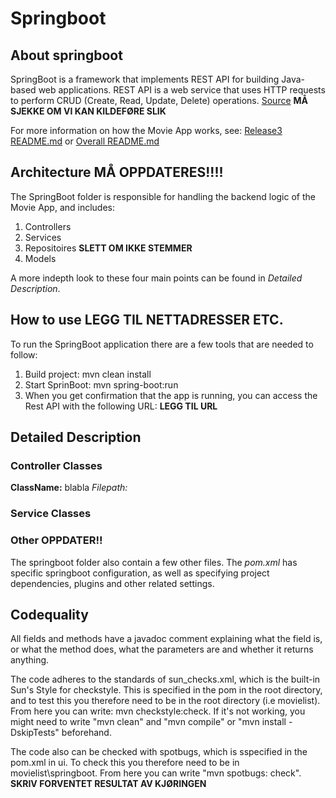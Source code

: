 # Springboot
## About springboot

SpringBoot is a framework that implements REST API for building Java-based web applications. REST API is a web service that uses HTTP requests to perform CRUD (Create, Read, Update, Delete) operations. 
[Source](https://folk.ntnu.no/olso/wu/rest/rest.html)
**MÅ SJEKKE OM VI KAN KILDEFØRE SLIK**

For more information on how the Movie App works, see: [Release3 README.md](https://gitlab.stud.idi.ntnu.no/it1901/groups-2023/gr2336/gr2336/-/blob/fc9c16f967deb79b1ca3a573d488ae8833a76ded/docs/release3/README.md) or [Overall README.md](https://gitlab.stud.idi.ntnu.no/it1901/groups-2023/gr2336/gr2336/-/blob/35ca9ff71abb5b937204ef06ec9f3f67d3bceb0e/README.md)

## Architecture MÅ OPPDATERES!!!!
The SpringBoot folder is responsible for handling the backend logic of the Movie App, and includes:
1. Controllers
2. Services
3. Repositoires **SLETT OM IKKE STEMMER**
4. Models

A more indepth look to these four main points can be found in _Detailed Description_.

## How to use LEGG TIL NETTADRESSER ETC.
To run the SpringBoot application there are a few tools that are needed to follow:
1. Build project: mvn clean install
2. Start SprinBoot: mvn spring-boot:run
3. When you get confirmation that the app is running, you can access the Rest API with the following URL: **LEGG TIL URL**

## Detailed Description
### Controller Classes
**ClassName:** blabla
_Filepath:_

### Service Classes


### Other OPPDATER!!
The springboot folder also contain a few other files. The *pom.xml* has specific springboot configuration, as well as specifying project dependencies, plugins and other related settings. 

## Codequality
All fields and methods have a javadoc comment explaining what the field is, or what the method does, what the parameters are and whether it returns anything.

The code adheres to the standards of sun_checks.xml, which is the built-in Sun's Style for checkstyle. This is specified in the pom in the root directory, and to test this you therefore need to be in the root directory (i.e movielist). From here you can write: mvn checkstyle:check. If it's not working, you might need to write "mvn clean" and "mvn compile" or "mvn install -DskipTests" beforehand.

The code also can be checked with spotbugs, which is sspecified in the pom.xml in ui. To check this you therefore need to be in movielist\springboot. From here you can write "mvn spotbugs: check". **SKRIV FORVENTET RESULTAT AV KJØRINGEN**
